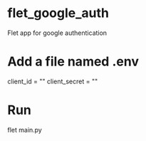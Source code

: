 # flet_google_auth
Flet app for google authentication

# Add a file named .env
client_id = ""
client_secret = ""

# Run
flet main.py
